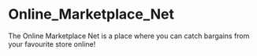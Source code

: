 # Online_Marketplace_Net
The Online Marketplace Net is a place where you can catch bargains from your favourite store online!

